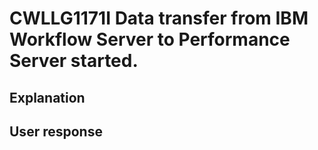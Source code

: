 # CWLLG1171I Data transfer from IBM Workflow Server to Performance Server started.

## Explanation

## User response